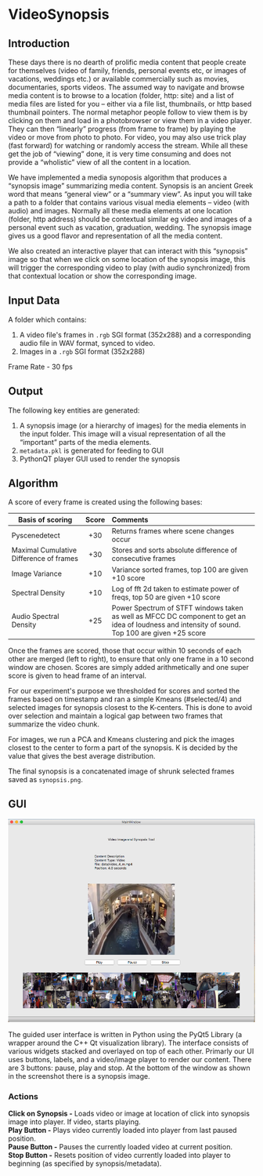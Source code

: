 # VideoSynopsis

## Introduction 

These days there is no dearth of prolific media content that people create for themselves (video of family, friends, personal events etc, or images of vacations, weddings etc.) or available commercially such as movies, documentaries, sports videos. The assumed way to navigate and browse media content is to browse to a location (folder, http: site) and a list of media files are listed for you – either via a file list, thumbnails, or http based thumbnail pointers. The normal metaphor people follow to view them is by clicking on them and load in a photobrowser or view them in a video player. They can then “linearly” progress (from frame to frame) by playing the video or move from photo to photo. For video, you may also use trick play (fast forward) for watching or randomly access the stream. While all these get the job of “viewing” done, it is very time consuming and does not provide a “wholistic” view of all the content in a location.

We have implemented a media synoposis algorithm that produces a “synopsis image” summarizing media content. Synopsis is an ancient Greek word that means “general view” or a “summary view”. As input you will take a path to a folder that contains various visual media elements – video (with audio) and images. Normally all these media elements at one location (folder, http address) should be contextual similar eg video and images of a personal event such as vacation, graduation, wedding. The synopsis image gives us a good flavor and representation of all the media content.  

We also created an interactive player that can interact with this “synopsis” image so that when we click on some location of the synopsis image, this will trigger the corresponding video to play (with audio synchronized) from that contextual location or show the corresponding image.

## Input Data

A folder which contains:
1. A video file's frames in `.rgb` SGI format (352x288) and a corresponding audio file in WAV
format, synced to video.
2. Images in a `.rgb` SGI format (352x288)

Frame Rate - 30 fps

## Output

The following key entities are generated:
1. A synopsis image (or a hierarchy of images) for the media elements in the input folder. This image will a visual representation of all the “important” parts of the media elements.
2. `metadata.pkl` is generated for feeding to GUI
3. PythonQT player GUI used to render the synopsis

## Algorithm

A score of every frame is created using the following bases:

| Basis of scoring       | Score           |Comments|
| ------------- |:-------------:| :-------|
| Pyscenedetect | +30 | Returns frames where scene changes occur  |
| Maximal Cumulative Difference of frames     | +30  |   Stores and sorts absolute difference of consecutive frames |
| Image Variance | +10 |   Variance sorted frames, top 100 are given +10 score |
| Spectral Density | +10 | Log of fft 2d taken to estimate power of freqs, top 50 are given +10 score |
| Audio Spectral Density | +25 | Power Spectrum of STFT windows taken as well as MFCC DC component to get an idea of loudness and intensity of sound. Top 100 are given +25 score | 

Once the frames are scored, those that occur within 10 seconds of each other are merged (left to right), to ensure that only one frame in a 10 second window are chosen. Scores are simply added arithmetically and one super score is given to head frame of an interval. 

For our experiment's purpose we thresholded for scores and sorted the frames based on timestamp and ran a simple Kmeans (#selected/4) and selected images for synopsis closest to the K-centers. This is done to avoid over selection and maintain a logical gap between two frames that summarize the video chunk. 

For images, we run a PCA and Kmeans clustering and pick the images closest to the center to form a part of the synopsis. K is decided by the value that gives the best average distribution. 

The final synopsis is a concatenated image of shrunk selected frames saved as `synopsis.png`. 

## GUI
![Alt text](gui/gui_screenshot.png "GUI")

The guided user interface is written in Python using the PyQt5 Library (a wrapper around the C++ Qt visualization library). The interface consists of various widgets stacked and overlayed on top of each other. Primarly our UI uses buttons, labels, and a video/image player to render our content. There are 3 buttons: pause, play and stop. At the bottom of the window as shown in the screenshot there is a synopsis image. 

### Actions
**Click on Synopsis -** Loads video or image at location of click into synopsis image into player. If video, starts playing. <br />
**Play Button -** Plays video currently loaded into player from last paused position. <br />
**Pause Button -** Pauses the currently loaded video at current position. <br />
**Stop Button -** Resets position of video currently loaded into player to beginning (as specified by synopsis/metadata). <br />
